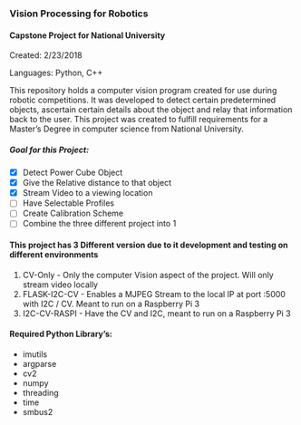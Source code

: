 ### Vision Processing for Robotics

#### Capstone Project for National University

Created: 2/23/2018

Languages: Python, C++ 

This repository holds a computer vision program created for use during robotic competitions. It was developed to detect certain predetermined objects, ascertain certain details about the object and relay that information back to the user. This project was created to fulfill requirements for a Master’s Degree in computer science from National University.

##### Goal for this Project:

- [x] Detect Power Cube Object
- [x] Give the Relative distance to that object
- [x] Stream Video to a viewing location
- [ ] Have Selectable Profiles
- [ ] Create Calibration Scheme
- [ ] Combine the three different project into 1

#### This project has 3 Different version due to it development and testing on different environments

1. CV-Only - Only the computer Vision aspect of the project. Will only stream video locally
2. FLASK-I2C-CV - Enables a MJPEG Stream to the local IP at port :5000 with I2C / CV. Meant to run on a Raspberry Pi 3
3. I2C-CV-RASPI - Have the CV and I2C, meant to run on a Raspberry Pi 3

#### Required Python Library’s: 

- imutils
- argparse
- cv2
- numpy
- threading
- time
- smbus2
